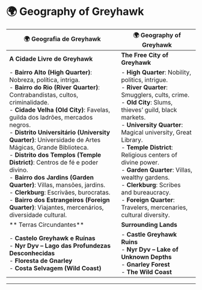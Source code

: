 # 🌍 Geography of Greyhawk

| 🌍 Geografia de Greyhawk                                                                                                                                                                                                                                                                                                                                                                                                                                                                                                                                                                                                                      | 🌍 Geography of Greyhawk                                                                                                                                                                                                                                                                                                                                                                                                                                      |
| --------------------------------------------------------------------------------------------------------------------------------------------------------------------------------------------------------------------------------------------------------------------------------------------------------------------------------------------------------------------------------------------------------------------------------------------------------------------------------------------------------------------------------------------------------------------------------------------------------------------------------------------- | ------------------------------------------------------------------------------------------------------------------------------------------------------------------------------------------------------------------------------------------------------------------------------------------------------------------------------------------------------------------------------------------------------------------------------------------------------------- |
| **A Cidade Livre de Greyhawk**                                                                                                                                                                                                                                                                                                                                                                                                                                                                                                                                                                                                                | **The Free City of Greyhawk**                                                                                                                                                                                                                                                                                                                                                                                                                                 |
| - **Bairro Alto (High Quarter)**: Nobreza, política, intriga.<br>- **Bairro do Rio (River Quarter)**: Contrabandistas, cultos, criminalidade.<br>- **Cidade Velha (Old City)**: Favelas, guilda dos ladrões, mercados negros.<br>- **Distrito Universitário (University Quarter)**: Universidade de Artes Mágicas, Grande Biblioteca.<br>- **Distrito dos Templos (Temple District)**: Centros de fé e poder divino.<br>- **Bairro dos Jardins (Garden Quarter)**: Villas, mansões, jardins.<br>- **Clerkburg**: Escrivães, burocratas.<br>- **Bairro dos Estrangeiros (Foreign Quarter)**: Viajantes, mercenários, diversidade cultural.<br> | - **High Quarter**: Nobility, politics, intrigue.<br>- **River Quarter**: Smugglers, cults, crime.<br>- **Old City**: Slums, thieves’ guild, black markets.<br>- **University Quarter**: Magical university, Great Library.<br>- **Temple District**: Religious centers of divine power.<br>- **Garden Quarter**: Villas, wealthy gardens.<br>- **Clerkburg**: Scribes and bureaucracy.<br>- **Foreign Quarter**: Travelers, mercenaries, cultural diversity. |
| ** Terras Circundantes**                                                                                                                                                                                                                                                                                                                                                                                                                                                                                                                                                                                                                      | **Surrounding Lands**                                                                                                                                                                                                                                                                                                                                                                                                                                         |
| - **Castelo Greyhawk e Ruínas**<br>- **Nyr Dyv – Lago das Profundezas Desconhecidas**<br>- **Floresta de Gnarley**<br>- **Costa Selvagem (Wild Coast)**                                                                                                                                                                                                                                                                                                                                                                                                                                                                                       | - **Castle Greyhawk Ruins**<br>- **Nyr Dyv – Lake of Unknown Depths**<br>- **Gnarley Forest**<br>- **The Wild Coast**                                                                                                                                                                                                                                                                                                                                         |

---

